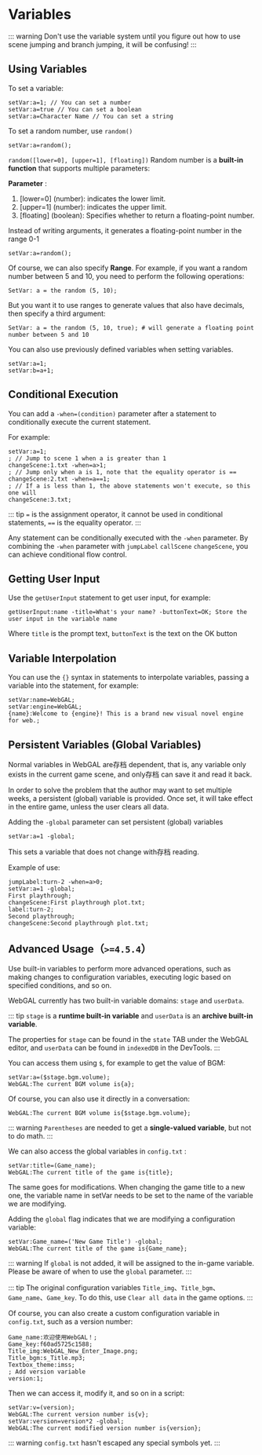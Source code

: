 # Variables

::: warning
Don't use the variable system until you figure out how to use scene jumping and branch jumping, it will be confusing!
:::

## Using Variables

To set a variable:

``` ws
setVar:a=1; // You can set a number
setVar:a=true // You can set a boolean
setVar:a=Character Name // You can set a string
```

To set a random number, use `random()`

```ws
setVar:a=random();
```

`random([lower=0], [upper=1], [floating])` Random number is a **built-in function** that supports multiple parameters:

**Parameter** :
1. [lower=0] (number): indicates the lower limit.
2. [upper=1] (number): indicates the upper limit.
3. [floating] (boolean): Specifies whether to return a floating-point number.

Instead of writing arguments, it generates a floating-point number in the range 0-1
```ws
setVar:a=random();
```

Of course, we can also specify **Range**. For example, if you want a random number between 5 and 10, you need to perform the following operations:
```ws
SetVar: a = the random (5, 10);
```

But you want it to use ranges to generate values that also have decimals, then specify a third argument:
```ws
SetVar: a = the random (5, 10, true); # will generate a floating point number between 5 and 10
```

You can also use previously defined variables when setting variables.

``` ws
setVar:a=1;
setVar:b=a+1;
```

## Conditional Execution

You can add a `-when=(condition)` parameter after a statement to conditionally execute the current statement.

For example:

``` ws
setVar:a=1;
; // Jump to scene 1 when a is greater than 1
changeScene:1.txt -when=a>1;
; // Jump only when a is 1, note that the equality operator is ==
changeScene:2.txt -when=a==1;
; // If a is less than 1, the above statements won't execute, so this one will
changeScene:3.txt;

```

::: tip
`=` is the assignment operator, it cannot be used in conditional statements, `==` is the equality operator.
:::

Any statement can be conditionally executed with the `-when` parameter. By combining the `-when` parameter with `jumpLabel` `callScene` `changeScene`, you can achieve conditional flow control.

## Getting User Input

Use the `getUserInput` statement to get user input, for example:

```
getUserInput:name -title=What's your name? -buttonText=OK; Store the user input in the variable name
```

Where `title` is the prompt text, `buttonText` is the text on the OK button

## Variable Interpolation

You can use the `{}` syntax in statements to interpolate variables, passing a variable into the statement, for example:

```
setVar:name=WebGAL;
setVar:engine=WebGAL;
{name}:Welcome to {engine}! This is a brand new visual novel engine for web.;
```

## Persistent Variables (Global Variables)

Normal variables in WebGAL are存档 dependent, that is, any variable only exists in the current game scene, and only存档 can save it and read it back.

In order to solve the problem that the author may want to set multiple weeks, a persistent (global) variable is provided. Once set, it will take effect in the entire game, unless the user clears all data.

Adding the `-global` parameter can set persistent (global) variables

```ws
setVar:a=1 -global;
```

This sets a variable that does not change with存档 reading.

Example of use:

```ws
jumpLabel:turn-2 -when=a>0;
setVar:a=1 -global;
First playthrough;
changeScene:First playthrough plot.txt;
label:turn-2;
Second playthrough;
changeScene:Second playthrough plot.txt;
```

## Advanced Usage（`>=4.5.4`）
Use built-in variables to perform more advanced operations, such as making changes to configuration variables, executing logic based on specified conditions, and so on.

WebGAL currently has two built-in variable domains: `stage` and `userData`.

::: tip
`stage` is a **runtime built-in variable** and `userData` is an **archive built-in variable**.

The properties for `stage` can be found in the `state` TAB under the WebGAL editor, and `userData` can be found in `indexedDB` in the DevTools.
:::

You can access them using `$`, for example to get the value of BGM:

```ws
setVar:a=($stage.bgm.volume);
WebGAL:The current BGM volume is{a};
```

Of course, you can also use it directly in a conversation:

```ws
WebGAL:The current BGM volume is{$stage.bgm.volume};
```

::: warning
`Parentheses` are needed to get a **single-valued variable**, but not to do math.
:::

We can also access the global variables in `config.txt` :

```ws
setVar:title=(Game_name);
WebGAL:The current title of the game is{title};
```

The same goes for modifications. When changing the game title to a new one, the variable name in setVar needs to be set to the name of the variable we are modifying. 

Adding the `global` flag indicates that we are modifying a configuration variable:

```ws
setVar:Game_name=('New Game Title') -global;
WebGAL:The current title of the game is{Game_name};
```

::: warning
If `global` is not added, it will be assigned to the in-game variable. Please be aware of when to use the `global` parameter.
:::

::: tip
The original configuration variables `Title_img`、`Title_bgm`、`Game_name`、`Game_key`.
To do this, use `Clear all data` in the game options.
:::

Of course, you can also create a custom configuration variable in `config.txt`, such as a version number:

```text
Game_name:欢迎使用WebGAL！;
Game_key:f60ad5725c1588;
Title_img:WebGAL_New_Enter_Image.png;
Title_bgm:s_Title.mp3;
Textbox_theme:imss;
; Add version variable
version:1;
```

Then we can access it, modify it, and so on in a script:

```ws
setVar:v=(version);
WebGAL:The current version number is{v};
setVar:version=version*2 -global;
WebGAL:The current modified version number is{version};
```

::: warning
`config.txt` hasn't escaped any special symbols yet.
:::
